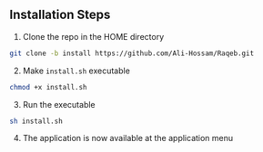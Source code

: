 ## Installation Steps
1. Clone the repo in the HOME directory
```bash
git clone -b install https://github.com/Ali-Hossam/Raqeb.git
```

2. Make `install.sh` executable
```bash
chmod +x install.sh
```

3. Run the executable
```bash
sh install.sh
```

4. The application is now available at the application menu
